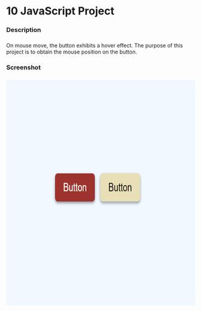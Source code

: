 <h1 align="left">10 JavaScript Project</h1>

###

<h3 align="left">Description</h3>

###

<p align="left">On mouse move, the button exhibits a hover effect. The purpose of this project is to obtain the mouse position on the button.</p>

###

<h3 align="left">Screenshot</h3>

###

<div align="center">
  <img height="600" src="button.png"  />
</div>

###
